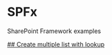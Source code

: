 # SPFx
SharePoint Framework examples

[## Create multiple list with lookup](./multiple-lists-spfx/README.md)

